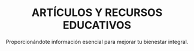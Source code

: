 ---
layout: pages/_pageblog.njk
permalink: /blog/

tags: ["pages"]
seccion: blog
orden: 5

title: ARTÍCULOS Y RECURSOS EDUCATIVOS
subtitle: Proporcionándote información esencial para mejorar tu bienestar integral.




whytitle1: blog whytitle1
whytitle2: blog whytitle2
whytitle3: blog whytitle3

image: clinica-1.jpg
content_2: blog content_2
eleventyComputed:
  metaTitle: Blog de Centre Dental Basté - Artículos y Recursos Educativos
  metaDescription: Proporcionamos información esencial para mejorar tu bienestar dental e integral. Explora nuestros artículos y recursos educativos.
  metaKeywords: blog dental, recursos educativos, bienestar dental, artículos de salud, Centre Dental Basté
  metaRobots: blog eleventyComputed.metaRobots
---